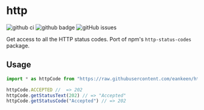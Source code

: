 # http

![github ci](https://github.com/eankeen/http/workflows/Test%20CI/badge.svg?branch=master) ![github badge](https://img.shields.io/github/license/eankeen/http) ![gitHub issues](https://img.shields.io/github/issues/eankeen/http)

Get access to all the HTTP status codes. Port of npm's `http-status-codes` package.

## Usage

```ts
import * as httpCode from "https://raw.githubusercontent.com/eankeen/http/dev/mod.ts"

httpCode.ACCEPTED //  => 202
httpCode.getStatusText(202) // => "Accepted"
httpCode.getStatusCode("Accepted") // => 202
```
